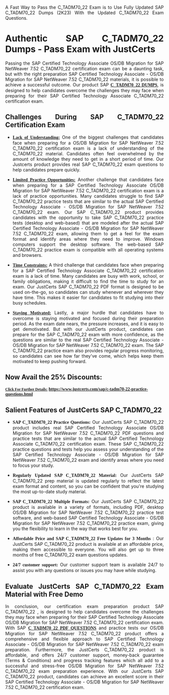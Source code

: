 <p dir="auto" style="text-align: justify;">A Fast Way to Pass the C_TADM70_22 Exam is to Use Fully Updated SAP C_TADM70_22 Dumps (2K23) With the Updated C_TADM70_22 Exam Questions.</p>

<h1 style="text-align: justify;"><strong>Authentic SAP C_TADM70_22 Dumps - Pass Exam with JustCerts</strong></h1>

<p style="text-align: justify;">Passing the SAP Certified Technology Associate OS/DB Migration for SAP NetWeaver 7.52 C_TADM70_22 certification exam can be a daunting task, but with the right preparation SAP Certified Technology Associate - OS/DB Migration for SAP NetWeaver 7.52 C_TADM70_22 materials, it is possible to achieve a successful outcome. Our product SAP <strong><a href="https://www.justcerts.com/sap/c-tadm70-22-practice-questions.html"><span style="font-family:Georgia,serif;"><u>C_TADM70_22 DUMPS</u></span></a></strong>, is designed to help candidates overcome the challenges they may face when preparing for their SAP Certified Technology Associate C_TADM70_22 certification exam.</p>

<h2 style="text-align: justify;"><strong>Challenges During SAP C_TADM70_22 Certification Exam</strong></h2>

<ul>
	<li style="text-align: justify;"><u><span style="font-family:Georgia,serif;"><strong>Lack of Understanding:</strong></span></u> One of the biggest challenges that candidates face when preparing for a OS/DB Migration for SAP NetWeaver 7.52 C_TADM70_22 certification exam is a lack of understanding of the C_TADM70_22 material. Candidates often feel overwhelmed by the amount of knowledge they need to get in a short period of time. Our Justcerts product provides real SAP C_TADM70_22 exam questions to help candidates prepare quickly.</li>
</ul>

<ul>
	<li style="text-align: justify;"><u><span style="font-family:Georgia,serif;"><strong>Limited Practice Opportunities:</strong></span></u> Another challenge that candidates face when preparing for a SAP Certified Technology Associate OS/DB Migration for SAP NetWeaver 7.52 C_TADM70_22 certification exam is a lack of practice opportunities. Many candidates struggle to find SAP C_TADM70_22 practice tests that are similar to the actual SAP Certified Technology Associate - OS/DB Migration for SAP NetWeaver 7.52 C_TADM70_22 exam. Our SAP C_TADM70_22 product provides candidates with the opportunity to take SAP C_TADM70_22 practice tests (desktop and web-based) that are modeled after the actual SAP Certified Technology Associate - OS/DB Migration for SAP NetWeaver 7.52 C_TADM70_22 exam, allowing them to get a feel for the exam format and identify areas where they need to improve. Windows computers support the desktop software. The web-based SAP C_TADM70_22 practice exam is compatible with all operating systems and browsers.</li>
</ul>

<ul>
	<li style="text-align: justify;"><u><span style="font-family:Georgia,serif;"><strong>Time Constraints:</strong></span></u> A third challenge that candidates face when preparing for a SAP Certified Technology Associate C_TADM70_22 certification exam is a lack of time. Many candidates are busy with work, school, or family obligations, making it difficult to find the time to study for an exam. Our JustCerts SAP C_TADM70_22 PDF format is designed to be used on-the-go, so candidates can study whenever and wherever they have time. This makes it easier for candidates to fit studying into their busy schedules.</li>
</ul>

<ul>
	<li style="text-align: justify;"><u><span style="font-family:Georgia,serif;"><strong>Staying Motivated:</strong></span></u> Lastly, a major hurdle that candidates have to overcome is staying motivated and focused during their preparation period. As the exam date nears, the pressure increases, and it is easy to get demotivated. But with our JustCerts product, candidates can prepare for the SAP C_TADM70_22 exam with more confidence, as the questions are similar to the real SAP Certified Technology Associate - OS/DB Migration for SAP NetWeaver 7.52 C_TADM70_22 exam. The SAP C_TADM70_22 practice exam also provides regular progress monitoring, so candidates can see how far they've come, which helps keep them motivated to keep pushing forward.</li>
</ul>

<h2 style="text-align: justify;"><strong>Now Avail the 25% Discounts:</strong></h2>

<p><span style="font-size:12px;"><u><span style="font-family:Georgia,serif;"><strong>Click For Further Details:</strong></span></u></span><span style="font-size:14px;"><span style="font-family:Georgia,serif;"><strong> <a href="https://www.justcerts.com/sap/c-tadm70-22-practice-questions.html">https://www.justcerts.com/sap/c-tadm70-22-practice-questions.html</a></strong></span></span></p>

<h2 style="text-align: justify;"><strong>Salient Features of JustCerts SAP C_TADM70_22</strong></h2>

<ul>
	<li style="text-align: justify;"><span style="font-family:Georgia,serif;"><strong>SAP C_TADM70_22 Practice Questions:</strong></span> Our JustCerts SAP C_TADM70_22 product includes real SAP Certified Technology Associate OS/DB Migration for SAP NetWeaver 7.52 C_TADM70_22 PDF questions and practice tests that are similar to the actual SAP Certified Technology Associate C_TADM70_22 certification exam. These SAP C_TADM70_22 practice questions and tests help you assess your understanding of the SAP Certified Technology Associate - OS/DB Migration for SAP NetWeaver 7.52 C_TADM70_22 exam and identify areas where you need to focus your study.</li>
</ul>

<ul>
	<li style="text-align: justify;"><span style="font-family:Georgia,serif;"><strong>Regularly Updated SAP C_TADM70_22 Material:</strong></span> Our JustCerts SAP C_TADM70_22 prep material is updated regularly to reflect the latest exam format and content, so you can be confident that you're studying the most up-to-date study material.</li>
</ul>

<ul>
	<li style="text-align: justify;"><span style="font-family:Georgia,serif;"><strong>SAP C_TADM70_22 Multiple Formats:</strong></span> Our JustCerts SAP C_TADM70_22 product is available in a variety of formats, including PDF, desktop OS/DB Migration for SAP NetWeaver 7.52 C_TADM70_22 practice test software, and web-based SAP Certified Technology Associate - OS/DB Migration for SAP NetWeaver 7.52 C_TADM70_22 practice exam, giving you the flexibility to learn in the way that works best for you.</li>
</ul>

<ul>
	<li style="text-align: justify;"><span style="font-family:Georgia,serif;"><strong>Affordable Price and SAP C_TADM70_22 Free Updates for 3 Months</strong></span> : Our JustCerts SAP C_TADM70_22 product is available at an affordable price, making them accessible to everyone. You will also get up to three months of free C_TADM70_22 exam questions updates.</li>
</ul>

<ul>
	<li style="text-align: justify;"><span style="font-family:Georgia,serif;"><strong>24/7 customer support:</strong></span> Our customer support team is available 24/7 to assist you with any questions or issues you may have while studying.</li>
</ul>

<h2 style="text-align: justify;"><strong>Evaluate JustCerts SAP C_TADM70_22 Exam Material with Free Demo</strong></h2>

<p style="text-align: justify;">In conclusion, our certification exam preparation product SAP C_TADM70_22 , is designed to help candidates overcome the challenges they may face when preparing for their SAP Certified Technology Associate OS/DB Migration for SAP NetWeaver 7.52 C_TADM70_22 certification exam. With SAP <a href="https://www.justcerts.com/sap/c-tadm70-22-practice-questions.html"><u><strong><span style="font-family:Georgia,serif;">C_TADM70_22 PDF QUESTIONS</span></strong></u></a> and practice tests our OS/DB Migration for SAP NetWeaver 7.52 C_TADM70_22 product offers a comprehensive and flexible approach to SAP Certified Technology Associate - OS/DB Migration for SAP NetWeaver 7.52 C_TADM70_22 exam preparation. Furthermore, the JustCerts C_TADM70_22 product is affordable, and offers 24/7 customer support, money-back guarantee (Terms & Conditions) and progress tracking features which all add to a successful and stress-free OS/DB Migration for SAP NetWeaver 7.52 C_TADM70_22 exam preparation experience. With our JustCerts SAP C_TADM70_22 product, candidates can achieve an excellent score in their SAP Certified Technology Associate - OS/DB Migration for SAP NetWeaver 7.52 C_TADM70_22 certification exam.</p>
